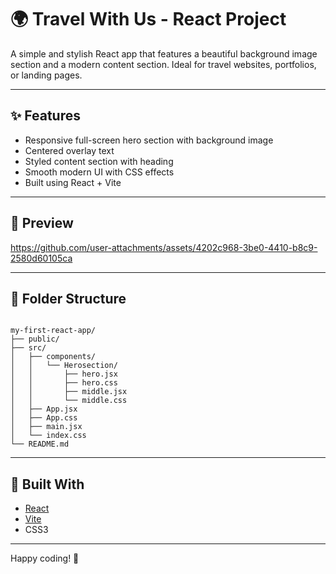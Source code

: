 
# 🌍 Travel With Us - React Project

A simple and stylish React app that features a beautiful background image section and a modern content section. Ideal for travel websites, portfolios, or landing pages.

---

## ✨ Features

- Responsive full-screen hero section with background image
- Centered overlay text
- Styled content section with heading
- Smooth modern UI with CSS effects
- Built using React + Vite

---

## 📸 Preview


https://github.com/user-attachments/assets/4202c968-3be0-4410-b8c9-2580d60105ca




---

## 📁 Folder Structure

```

my-first-react-app/
├── public/
├── src/
│   ├── components/
│   │   └── Herosection/
│   │       ├── hero.jsx
│   │       ├── hero.css
│   │       ├── middle.jsx
│   │       └── middle.css
│   ├── App.jsx
│   ├── App.css
│   ├── main.jsx
│   └── index.css
└── README.md

````

---



## 🔧 Built With

* [React](https://reactjs.org/)
* [Vite](https://vitejs.dev/)
* CSS3

---

Happy coding! 🚀
```
